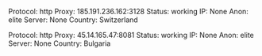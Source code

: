 Protocol: http
Proxy: 185.191.236.162:3128
Status: working
IP: None
Anon: elite
Server: None
Country: Switzerland

Protocol: http
Proxy: 45.14.165.47:8081
Status: working
IP: None
Anon: elite
Server: None
Country: Bulgaria

